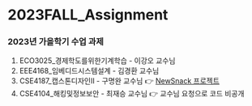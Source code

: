 # 2023FALL_Assignment
### 2023년 가을학기 수업 과제
1. ECO3025_경제학도를위한기계학습 - 이강오 교수님
2. EEE4168_임베디드시스템설계 - 김경환 교수님
3. CSE4187_캡스톤디자인II - 구명완 교수님 👉 [NewSnack 프로젝트](https://github.com/tommya98/NewSnack)
4. CSE4104_해킹및정보보안 - 최재승 교수님 👉 교수님 요청으로 코드 비공개
